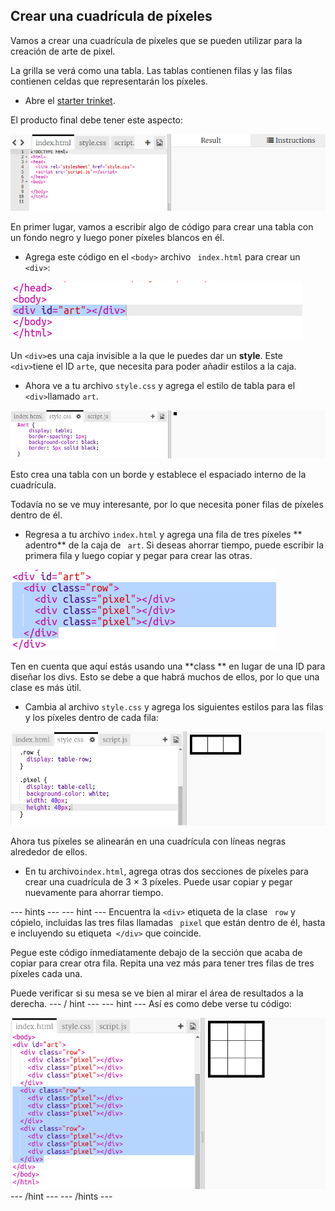 ## Crear una cuadrícula de píxeles

Vamos a crear una cuadrícula de píxeles que se pueden utilizar para la creación de arte de pixel.

La grilla se verá como una tabla. Las tablas contienen filas y las filas contienen celdas que representarán los píxeles.

+ Abre el [starter trinket](http://jumpto.cc/web-pixel).

El producto final debe tener este aspecto:

![captura de pantalla](images/pixel-starter.png)

En primer lugar, vamos a escribir algo de código para crear una tabla con un fondo negro y luego poner píxeles blancos en él.

+ Agrega este código en el `<body>` archivo ` index.html` para crear un `<div>`:

![captura de pantalla](images/pixel-art-art.png)

Un `<div>`es una caja invisible a la que le puedes dar un **style**. Este `<div>`tiene el ID `arte`, que necesita para poder añadir estilos a la caja.

+ Ahora ve a tu archivo `style.css` y agrega el estilo de tabla para el `<div>`llamado `art`.

![captura de pantalla](images/pixel-art-style.png)

Esto crea una tabla con un borde y establece el espaciado interno de la cuadrícula.

Todavía no se ve muy interesante, por lo que necesita poner filas de píxeles dentro de él.

+ Regresa a tu archivo ` index.html ` y agrega una fila de tres píxeles ** adentro** de la caja de ` art`. Si deseas ahorrar tiempo, puede escribir la primera fila y luego copiar y pegar para crear las otras.

![captura de pantalla](images/pixel-art-row.png)

Ten en cuenta que aquí estás usando una **class ** en lugar de una ID para diseñar los divs. Esto se debe a que habrá muchos de ellos, por lo que una clase es más útil.

+ Cambia al archivo ` style.css ` y agrega los siguientes estilos para las filas y los píxeles dentro de cada fila:

![captura de pantalla](images/pixel-art-row-style.png)

Ahora tus píxeles se alinearán en una cuadrícula con líneas negras alrededor de ellos.

+ En tu archivo` index.html `, agrega otras dos secciones de píxeles para crear una cuadrícula de 3 × 3 píxeles. Puede usar copiar y pegar nuevamente para ahorrar tiempo.

\--- hints \--- \--- hint \--- Encuentra la `<div>` etiqueta de la clase ` row` y cópielo, incluidas las tres filas llamadas ` pixel` que están dentro de él, hasta e incluyendo su etiqueta` </div>` que coincide.

Pegue este código inmediatamente debajo de la sección que acaba de copiar para crear otra fila. Repita una vez más para tener tres filas de tres píxeles cada una.

Puede verificar si su mesa se ve bien al mirar el área de resultados a la derecha. \--- / hint \--- \--- hint \--- Así es como debe verse tu código:

![captura de pantalla](images/pixel-art-grid-3.png) \--- /hint \--- \--- /hints \---